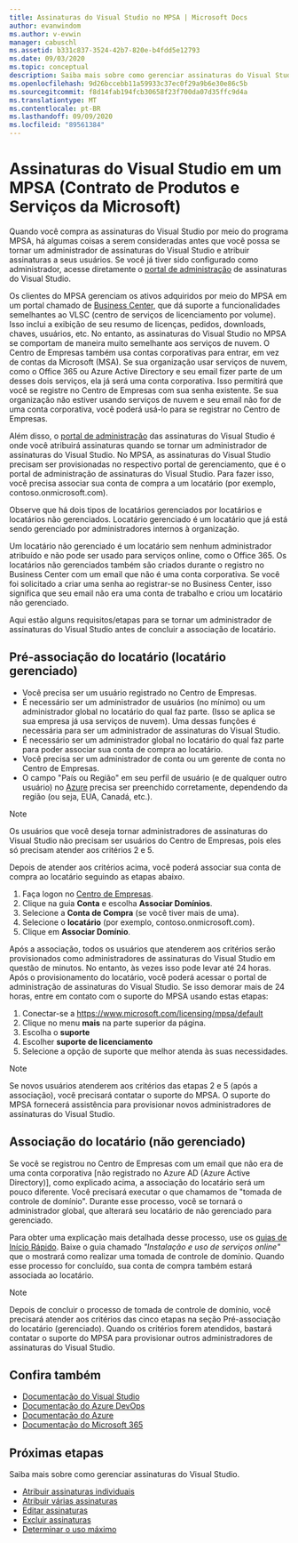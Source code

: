 ```yaml
---
title: Assinaturas do Visual Studio no MPSA | Microsoft Docs
author: evanwindom
ms.author: v-evwin
manager: cabuschl
ms.assetid: b331c837-3524-42b7-820e-b4fdd5e12793
ms.date: 09/03/2020
ms.topic: conceptual
description: Saiba mais sobre como gerenciar assinaturas do Visual Studio em um contrato de produtos e serviços da Microsoft (MPSA)
ms.openlocfilehash: 9d26bccebb11a59933c37ec0f29a9b6e30e86c5b
ms.sourcegitcommit: f8d14fab194fcb30658f23f700da07d35ffc9d4a
ms.translationtype: MT
ms.contentlocale: pt-BR
ms.lasthandoff: 09/09/2020
ms.locfileid: "89561384"
---
```

# <a name="visual-studio-subscriptions-in-a-microsoft-products-and-services-agreement-mpsa"></a>Assinaturas do Visual Studio em um MPSA (Contrato de Produtos e Serviços da Microsoft)
Quando você compra as assinaturas do Visual Studio por meio do programa MPSA, há algumas coisas a serem consideradas antes que você possa se tornar um administrador de assinaturas do Visual Studio e atribuir assinaturas a seus usuários. Se você já tiver sido configurado como administrador, acesse diretamente o [portal de administração](https://manage.visualstudio.com/) de assinaturas do Visual Studio.

Os clientes do MPSA gerenciam os ativos adquiridos por meio do MPSA em um portal chamado de [Business Center](https://businessaccount.microsoft.com/Customer), que dá suporte a funcionalidades semelhantes ao VLSC (centro de serviços de licenciamento por volume). Isso inclui a exibição de seu resumo de licenças, pedidos, downloads, chaves, usuários, etc. No entanto, as assinaturas do Visual Studio no MPSA se comportam de maneira muito semelhante aos serviços de nuvem. O Centro de Empresas também usa contas corporativas para entrar, em vez de contas da Microsoft (MSA). Se sua organização usar serviços de nuvem, como o Office 365 ou Azure Active Directory e seu email fizer parte de um desses dois serviços, ela já será uma conta corporativa. Isso permitirá que você se registre no Centro de Empresas com sua senha existente. Se sua organização não estiver usando serviços de nuvem e seu email não for de uma conta corporativa, você poderá usá-lo para se registrar no Centro de Empresas.

Além disso, o [portal de administração](https://manage.visualstudio.com/) das assinaturas do Visual Studio é onde você atribuirá assinaturas quando se tornar um administrador de assinaturas do Visual Studio. No MPSA, as assinaturas do Visual Studio precisam ser provisionadas no respectivo portal de gerenciamento, que é o portal de administração de assinaturas do Visual Studio. Para fazer isso, você precisa associar sua conta de compra a um locatário (por exemplo, contoso.onmicrosoft.com).

Observe que há dois tipos de locatários gerenciados por locatários e locatários não gerenciados. Locatário gerenciado é um locatário que já está sendo gerenciado por administradores internos à organização.

Um locatário não gerenciado é um locatário sem nenhum administrador atribuído e não pode ser usado para serviços online, como o Office 365. Os locatários não gerenciados também são criados durante o registro no Business Center com um email que não é uma conta corporativa. Se você foi solicitado a criar uma senha ao registrar-se no Business Center, isso significa que seu email não era uma conta de trabalho e criou um locatário não gerenciado.

Aqui estão alguns requisitos/etapas para se tornar um administrador de assinaturas do Visual Studio antes de concluir a associação de locatário.

## <a name="pre-tenant-association-managed-tenant"></a>Pré-associação do locatário (locatário gerenciado)
- Você precisa ser um usuário registrado no Centro de Empresas.
- É necessário ser um administrador de usuários (no mínimo) ou um administrador global no locatário do qual faz parte. (Isso se aplica se sua empresa já usa serviços de nuvem). Uma dessas funções é necessária para ser um administrador de assinaturas do Visual Studio.
- É necessário ser um administrador global no locatário do qual faz parte para poder associar sua conta de compra ao locatário.
- Você precisa ser um administrador de conta ou um gerente de conta no Centro de Empresas.
- O campo "País ou Região" em seu perfil de usuário (e de qualquer outro usuário) no [Azure](https://portal.azure.com/) precisa ser preenchido corretamente, dependendo da região (ou seja, EUA, Canadá, etc.). 

> [!NOTE]
> Os usuários que você deseja tornar administradores de assinaturas do Visual Studio não precisam ser usuários do Centro de Empresas, pois eles só precisam atender aos critérios 2 e 5.

Depois de atender aos critérios acima, você poderá associar sua conta de compra ao locatário seguindo as etapas abaixo.
1. Faça logon no [Centro de Empresas](https://businessaccount.microsoft.com/Customer).
2. Clique na guia **Conta** e escolha **Associar Domínios**.
3. Selecione a **Conta de Compra** (se você tiver mais de uma).
4. Selecione o **locatário** (por exemplo, contoso.onmicrosoft.com).
5. Clique em **Associar Domínio**.

Após a associação, todos os usuários que atenderem aos critérios serão provisionados como administradores de assinaturas do Visual Studio em questão de minutos. No entanto, às vezes isso pode levar até 24 horas. Após o provisionamento do locatário, você poderá acessar o portal de administração de assinaturas do Visual Studio. Se isso demorar mais de 24 horas, entre em contato com o suporte do MPSA usando estas etapas:
1. Conectar-se a <https://www.microsoft.com/licensing/mpsa/default>
2. Clique no menu **mais** na parte superior da página. 
3. Escolha o **suporte**
4. Escolher **suporte de licenciamento**
5. Selecione a opção de suporte que melhor atenda às suas necessidades. 

> [!NOTE]
> Se novos usuários atenderem aos critérios das etapas 2 e 5 (após a associação), você precisará contatar o suporte do MPSA. O suporte do MPSA fornecerá assistência para provisionar novos administradores de assinaturas do Visual Studio.

## <a name="tenant-association-unmanaged"></a>Associação do locatário (não gerenciado)
Se você se registrou no Centro de Empresas com um email que não era de uma conta corporativa [não registrado no Azure AD (Azure Active Directory)], como explicado acima, a associação do locatário será um pouco diferente. Você precisará executar o que chamamos de "tomada de controle de domínio". Durante esse processo, você se tornará o administrador global, que alterará seu locatário de não gerenciado para gerenciado.

Para obter uma explicação mais detalhada desse processo, use os [guias de Início Rápido](https://www.microsoft.com/Licensing/existing-customer/business-center-training-and-resources.aspx). Baixe o guia chamado *"Instalação e uso de serviços online"* que o mostrará como realizar uma tomada de controle de domínio. Quando esse processo for concluído, sua conta de compra também estará associada ao locatário.

> [!NOTE]
> Depois de concluir o processo de tomada de controle de domínio, você precisará atender aos critérios das cinco etapas na seção Pré-associação do locatário (gerenciado). Quando os critérios forem atendidos, bastará contatar o suporte do MPSA para provisionar outros administradores de assinaturas do Visual Studio.

## <a name="see-also"></a>Confira também
- [Documentação do Visual Studio](https://docs.microsoft.com/visualstudio/)
- [Documentação do Azure DevOps](https://docs.microsoft.com/azure/devops/)
- [Documentação do Azure](https://docs.microsoft.com/azure/)
- [Documentação do Microsoft 365](https://docs.microsoft.com/microsoft-365/)

## <a name="next-steps"></a>Próximas etapas
Saiba mais sobre como gerenciar assinaturas do Visual Studio.
- [Atribuir assinaturas individuais](assign-license.md)
- [Atribuir várias assinaturas](assign-license-bulk.md)
- [Editar assinaturas](edit-license.md)
- [Excluir assinaturas](delete-license.md)
- [Determinar o uso máximo](maximum-usage.md)
